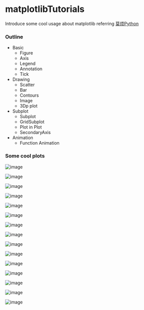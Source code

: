 # matplotlibTutorials
Introduce some cool usage about matplotlib referring [莫烦Python](https://github.com/MorvanZhou/tutorials) 

### Outline

* Basic
  * Figure
  * Axis
  * Legend
  * Annotation
  * Tick
* Drawing
  * Scatter
  * Bar
  * Contours
  * Image 
  * 3Dp plot
* Subplot
  * Subplot
  * GridSubplot
  * Plot in Plot
  * SecondaryAxis
* Animation
  * Function Animation

### Some cool plots

![image](http://github.com/halolong/matplotlibTutorials/raw/master/images_folder/Plot-Figure.png)

![image](http://github.com/halolong/matplotlibTutorials/raw/master/images_folder/Plot-Figure-2.png)

![image](http://github.com/halolong/matplotlibTutorials/raw/master/images_folder/Plot-3dPlot.png)

![image](http://github.com/halolong/matplotlibTutorials/raw/master/images_folder/Plot-Annotation.png)

![image](http://github.com/halolong/matplotlibTutorials/raw/master/images_folder/Plot-Axis.png)

![image](http://github.com/halolong/matplotlibTutorials/raw/master/images_folder/Plot-Bar.png)

![image](http://github.com/halolong/matplotlibTutorials/raw/master/images_folder/Plot-Contours.png)

![image](http://github.com/halolong/matplotlibTutorials/raw/master/images_folder/Plot-Image.png)

![image](http://github.com/halolong/matplotlibTutorials/raw/master/images_folder/Plot-in-Plot_1.png)

![image](http://github.com/halolong/matplotlibTutorials/raw/master/images_folder/Plot-Legend.png)

![image](http://github.com/halolong/matplotlibTutorials/raw/master/images_folder/Plot-Scatter.png)

![image](http://github.com/halolong/matplotlibTutorials/raw/master/images_folder/Plot-SecondaryAxis.png)

![image](http://github.com/halolong/matplotlibTutorials/raw/master/images_folder/Plot-SecondaryAxis.png)

![image](http://github.com/halolong/matplotlibTutorials/raw/master/images_folder/Plot-Subplot-2_1.png)

![image](http://github.com/halolong/matplotlibTutorials/raw/master/images_folder/Plot-Tick.png)

